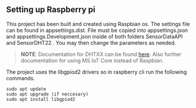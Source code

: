 ## Setting up Raspberry pi
This project has been built and created using Raspbian os. 
The settings file can be found in appsettings.dist. File must be copied into appsettings.json and appsettings.Development.json inside of both folders SensorDataAPI and SensorDHT22 . You may then change the parameters as needed.

> **NOTE**: Documentation for DHTXX can be found [here](https://github.com/dotnet/iot/blob/main/src/devices/Dhtxx/README.md). Also further documentation for using MS IoT Core instead of Raspbian.

The project uses the libgpiod2 drivers so in raspberry cli run the following commands.

```
sudo apt update
sudo apt upgrade (if neccesary)
sudo apt install libgpiod2
```
